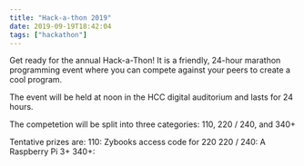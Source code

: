 ```yaml
---
title: "Hack-a-thon 2019"
date: 2019-09-19T18:42:04
tags: ["hackathon"]
---
```


Get ready for the annual Hack-a-Thon! It is a friendly, 24-hour marathon programming event where you can compete against your peers to create a cool program.

The event will be held at noon in the HCC digital auditorium and lasts for 24 hours.

The competetion will be split into three categories: 110, 220 / 240, and 340+

Tentative prizes are:
110: Zybooks access code for 220
220 / 240: A Raspberry Pi 3+
340+: 
